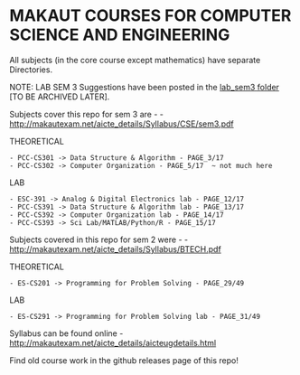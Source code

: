 
# MAKAUT COURSES FOR COMPUTER SCIENCE AND ENGINEERING

All subjects (in the core course except mathematics) have separate Directories.

NOTE: LAB SEM 3 Suggestions have been posted in the [lab_sem3 folder](https://github.com/0thorderlogic/cs/tree/master/lab_sem3) [TO BE ARCHIVED LATER].

Subjects cover this repo for sem 3 are -
    - http://makautexam.net/aicte_details/Syllabus/CSE/sem3.pdf


THEORETICAL

    - PCC-CS301 -> Data Structure & Algorithm - PAGE_3/17
    - PCC-CS302 -> Computer Organization - PAGE_5/17  ~ not much here

LAB

    - ESC-391 -> Analog & Digital Electronics lab - PAGE_12/17
    - PCC-CS391 -> Data Structure & Algorithm lab - PAGE_13/17
    - PCC-CS392 -> Computer Organization lab - PAGE_14/17
    - PCC-CS393 -> Sci Lab/MATLAB/Python/R - PAGE_15/17

Subjects covered in this repo for sem 2 were -
    - http://makautexam.net/aicte_details/Syllabus/BTECH.pdf

THEORETICAL

    - ES-CS201 -> Programming for Problem Solving - PAGE_29/49

LAB

    - ES-CS291 -> Programming for Problem Solving lab - PAGE_31/49

Syllabus can be found online
    - http://makautexam.net/aicte_details/aicteugdetails.html

Find old course work in the github releases page of this repo!
